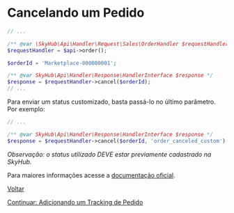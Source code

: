 # Cancelando um Pedido

```php
// ...

/** @var \SkyHub\Api\Handler\Request\Sales\OrderHandler $requestHandler */
$requestHandler = $api->order();

$orderId = 'Marketplace-000000001';

/** @var SkyHub\Api\Handler\Response\HandlerInterface $response */
$response = $requestHandler->cancel($orderId);
// ...
```

Para enviar um status customizado, basta passá-lo no último parâmetro. Por exemplo:
```php
// ...

/** @var SkyHub\Api\Handler\Response\HandlerInterface $response */
$response = $requestHandler->cancel($orderId, 'order_canceled_custom');
```

*Observação: o status utilizado DEVE estar previamente cadastrado na SkyHub.*

Para maiores informações acesse a [documentação oficial](https://skyhub.gelato.io/docs/versions/1.1/resources/orders/endpoints/cancelar-um-pedido).

[Voltar](../../../../README.md)

[Continuar: Adicionando um Tracking de Pedido](TRACKING.md)

